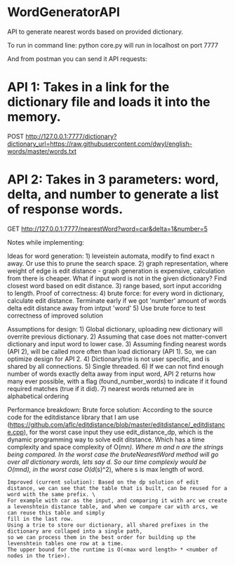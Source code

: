 # WordGeneratorAPI
API to generate nearest words based on provided dictionary.

To run in command line:
python core.py 
will run in localhost on port 7777

And from postman you can send it API requests:
# API 1: Takes in a link for the dictionary file and loads it into the memory. 
POST http://127.0.0.1:7777/dictionary?dictionary_url=https://raw.githubusercontent.com/dwyl/english-words/master/words.txt 
# API 2: Takes in 3 parameters: word, delta, and number to generate a list of response words.
GET http://127.0.0.1:7777/nearestWord?word=car&delta=1&number=5 

Notes while implementing:

Ideas for word generation:
    1) leveistein automata, modify to find exact n away. Or use this to prune the search space. 
    2) graph representation, where weight of edge is edit distance - graph generation is expensive, calculation from there is cheaper. 
    What if input word is not in the given dictionary? Find closest word based on edit distance.
    3) range based, sort input accoridng to length. Proof of correctness: 
    4) brute force: for every word in dictionary, calculate edit distance. Terminate early if we got 'number' amount of words delta edit distance away from intput 'word'
    5) Use brute force to test correctness of improved solution

Assumptions for design:
    1) Global dictionary, uploading new dictionary will overrite previous dictionary.
    2) Assuming that case does not matter-convert dictionary and input word to lower case. 
    3) Assuming finding nearest words (API 2), will be called more often than load dictionary (API 1). So, we can optimize design for API 2.
    4) Dictionary/trie is not user specific, and is shared by all connections.
    5) Single threaded.
    6) If we can not find enough number of words exactly delta away from input word, API 2 returns how many ever possible, with a flag (found_number_words) to indicate if it found required matches (true if it did).
    7) nearest words returned are in alphabetical ordering

Performance breakdown:
    Brute force solution: According to the source code for the editdistance library that I am use (https://github.com/aflc/editdistance/blob/master/editdistance/_editdistance.cpp), 
    for the worst case input they use edit_distance_dp, which is the dynamic programming way to solve edit ditstance. Which has a time complexity and space complexity of
    O(m*n). Where m and n are the strings being compared. In the worst case the bruteNearestWord method will go over all dictionary words, lets say d. So our time complexiy would 
    be O(m*n*d), in the worst case O(d*(s)^2), where s is max length of word.

    Improved (current solution): Based on the dp solution of edit distance, we can see that the table that is built, can be reused for a word with the same prefix. \
    For example with car as the input, and comparing it with arc we create a levenshtein distance table, and when we compare car with arcs, we can reuse this table and simply
    fill in the last row.
    Using a trie to store our dictionary, all shared prefixes in the dictionary are collaped into a single path,
    so we can process them in the best order for building up the levenshtein tables one row at a time.
    The upper bound for the runtime is O(<max word length> * <number of nodes in the trie>). 
